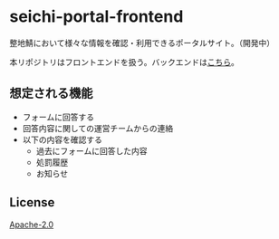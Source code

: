 # seichi-portal-frontend

整地鯖において様々な情報を確認・利用できるポータルサイト。（開発中）

本リポジトリはフロントエンドを扱う。バックエンドは[こちら](https://github.com/GiganticMinecraft/seichi-portal-backend)。

## 想定される機能

* フォームに回答する
* 回答内容に関しての運営チームからの連絡
* 以下の内容を確認する
  * 過去にフォームに回答した内容
  * 処罰履歴
  * お知らせ

## License

[Apache-2.0](./LICENSE)
